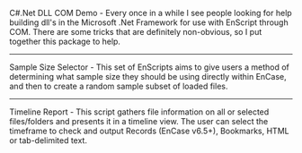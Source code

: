 C#.Net DLL COM Demo - Every once in a while I see people looking for help building dll's in the Microsoft .Net Framework for use with EnScript through COM. There are some tricks that are definitely non-obvious, so I put together this package to help.
***
Sample Size Selector - This set of EnScripts aims to give users a method of determining what sample size they should be using directly within EnCase, and then to create a random sample subset of loaded files.
***
Timeline Report - This script gathers file information on all or selected files/folders and presents it in a timeline view.
The user can select the timeframe to check and output Records (EnCase v6.5+), Bookmarks, HTML or tab-delimited text.
